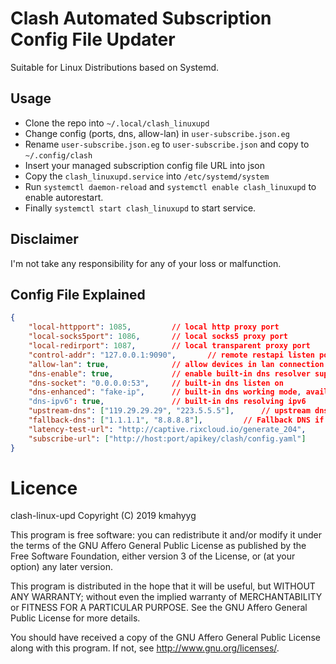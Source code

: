 # Clash Automated Subscription Config File Updater

Suitable for Linux Distributions based on Systemd.

## Usage

- Clone the repo into `~/.local/clash_linuxupd`
- Change config (ports, dns, allow-lan) in `user-subscribe.json.eg`
- Rename `user-subscribe.json.eg` to `user-subscribe.json` and copy to `~/.config/clash`
- Insert your managed subscription config file URL into json
- Copy the `clash_linuxupd.service` into `/etc/systemd/system`
- Run `systemctl daemon-reload` and `systemctl enable clash_linuxupd` to enable autorestart.
- Finally `systemctl start clash_linuxupd` to start service.

## Disclaimer

I'm not take any responsibility for any of your loss or malfunction.

## Config File Explained

```json
{
    "local-httpport": 1085,         // local http proxy port
    "local-socks5port": 1086,       // local socks5 proxy port
    "local-redirport": 1087,        // local transparent proxy port
    "control-addr": "127.0.0.1:9090",       // remote restapi listen port
    "allow-lan": true,              // allow devices in lan connection
    "dns-enable": true,             // enable built-in dns resolver support
    "dns-socket": "0.0.0.0:53",     // built-in dns listen on
    "dns-enhanced": "fake-ip",      // built-in dns working mode, available: fake-ip / redir-host
    "dns-ipv6": true,               // built-in dns resolving ipv6
    "upstream-dns": ["119.29.29.29", "223.5.5.5"],      // upstream dns address, support protocol: pure ip (Traditional UDP) , tls:// (DoT), https:// (DoH EndPoint),  tcp:// (Fallback DNS, concurrent processing),
    "fallback-dns": ["1.1.1.1", "8.8.8.8"],         // Fallback DNS if GEOIP is not CN
    "latency-test-url": "http://captive.rixcloud.io/generate_204",     // Clash for Windows Specific Latency Test URL
    "subscribe-url": ["http://host:port/apikey/clash/config.yaml"]      // Your Subscription URL
}
```

# Licence

 clash-linux-upd
 Copyright (C) 2019  kmahyyg
 
 This program is free software: you can redistribute it and/or modify
 it under the terms of the GNU Affero General Public License as published by
 the Free Software Foundation, either version 3 of the License, or
 (at your option) any later version.
 
 This program is distributed in the hope that it will be useful,
 but WITHOUT ANY WARRANTY; without even the implied warranty of
 MERCHANTABILITY or FITNESS FOR A PARTICULAR PURPOSE.  See the
 GNU Affero General Public License for more details.
 
 You should have received a copy of the GNU Affero General Public License
 along with this program.  If not, see <http://www.gnu.org/licenses/>.

